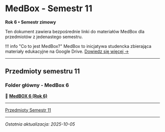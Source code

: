 # MedBox - Semestr 11

**Rok 6 • Semestr zimowy**

Ten dokument zawiera bezpośrednie linki do materiałów MedBox dla przedmiotów z jedenastego semestru.

!!! info "Co to jest MedBox?"
    MedBox to inicjatywa studencka zbierająca materiały edukacyjne na Google Drive.
    [Dowiedz się więcej →](../medbox-info.md)

---

## Przedmioty semestru 11

### Folder główny - MedBox 6
📂 **[MedBOX 6 (Rok 6)](https://drive.google.com/drive/folders/1SpFEsQDlYYFfqb4o5AEM0aGhNiRsWlTN)**

---

[Przedmioty Semestr 11](../../semestr-11/index.md)

---

*Ostatnia aktualizacja: 2025-10-05*

